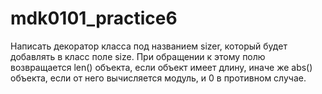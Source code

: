 # mdk0101_practice6
Написать декоратор класса под названием sizer, который будет добавлять в класс поле size. При обращении к этому полю возвращается len() объекта, если объект имеет длину, иначе же abs() объекта, если от него вычисляется модуль, и 0 в противном случае.
